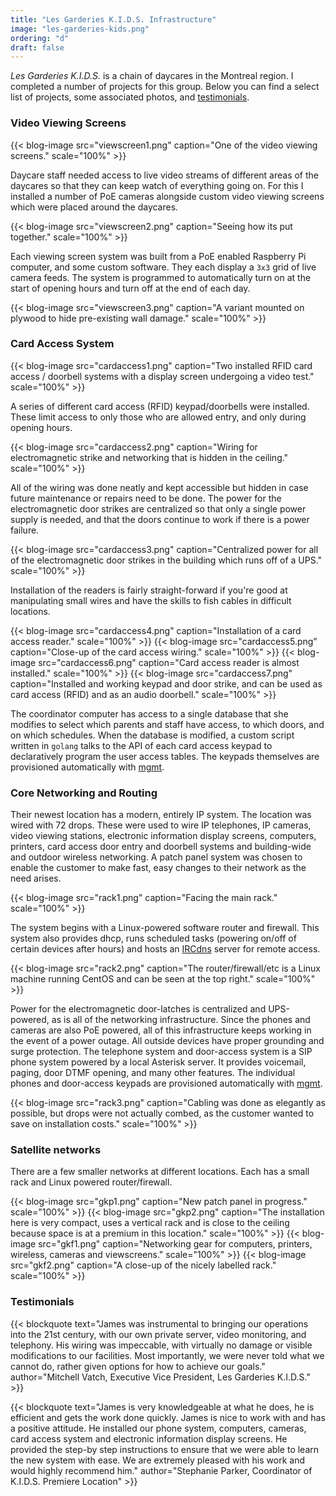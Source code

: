 ```yaml
---
title: "Les Garderies K.I.D.S. Infrastructure"
image: "les-garderies-kids.png"
ordering: "d"
draft: false
---
```


*Les Garderies K.I.D.S.* is a chain of daycares in the Montreal region. I completed a
number of projects for this group. Below you can find a select list of projects,
some associated photos, and [testimonials](#testimonials).

### Video Viewing Screens

{{< blog-image src="viewscreen1.png" caption="One of the video viewing screens." scale="100%" >}}

Daycare staff needed access to live video streams of different areas of the
daycares so that they can keep watch of everything going on. For this I
installed a number of PoE cameras alongside custom video viewing screens which
were placed around the daycares.

{{< blog-image src="viewscreen2.png" caption="Seeing how its put together." scale="100%" >}}

Each viewing screen system was built from a PoE enabled Raspberry Pi computer,
and some custom software. They each display a `3x3` grid of live camera feeds.
The system is programmed to automatically turn on at the start of opening hours
and turn off at the end of each day.

{{< blog-image src="viewscreen3.png" caption="A variant mounted on plywood to hide pre-existing wall damage." scale="100%" >}}

### Card Access System

{{< blog-image src="cardaccess1.png" caption="Two installed RFID card access / doorbell systems with a display screen undergoing a video test." scale="100%" >}}

A series of different card access (RFID) keypad/doorbells were installed. These
limit access to only those who are allowed entry, and only during opening hours.

{{< blog-image src="cardaccess2.png" caption="Wiring for electromagnetic strike and networking that is hidden in the ceiling." scale="100%" >}}

All of the wiring was done neatly and kept accessible but hidden in case future
maintenance or repairs need to be done. The power for the electromagnetic door
strikes are centralized so that only a single power supply is needed, and that
the doors continue to work if there is a power failure.

{{< blog-image src="cardaccess3.png" caption="Centralized power for all of the electromagnetic door strikes in the building which runs off of a UPS." scale="100%" >}}

Installation of the readers is fairly straight-forward if you're good at
manipulating small wires and have the skills to fish cables in difficult
locations.

{{< blog-image src="cardaccess4.png" caption="Installation of a card access reader." scale="100%" >}}
{{< blog-image src="cardaccess5.png" caption="Close-up of the card access wiring." scale="100%" >}}
{{< blog-image src="cardaccess6.png" caption="Card access reader is almost installed." scale="100%" >}}
{{< blog-image src="cardaccess7.png" caption="Installed and working keypad and door strike, and can be used as card access (RFID) and as an audio doorbell." scale="100%" >}}

The coordinator computer has access to a single database that she modifies to
select which parents and staff have access, to which doors, and on which
schedules. When the database is modified, a custom script written in `golang`
talks to the API of each card access keypad to declaratively program the user
access tables. The keypads themselves are provisioned automatically with
[mgmt](/projects/mgmt-config/).

### Core Networking and Routing

Their newest location has a modern, entirely IP system. The location was wired
with 72 drops. These were used to wire IP telephones, IP cameras, video viewing
stations, electronic information display screens, computers, printers, card
access door entry and doorbell systems and building-wide and outdoor wireless
networking. A patch panel system was chosen to enable the customer to make fast,
easy changes to their network as the need arises.

{{< blog-image src="rack1.png" caption="Facing the main rack." scale="100%" >}}

The system begins with a Linux-powered software router and firewall. This system
also provides dhcp, runs scheduled tasks (powering on/off of certain devices
after hours) and hosts an [IRCdns](https://github.com/purpleidea/ircdns/) server
for remote access.

{{< blog-image src="rack2.png" caption="The router/firewall/etc is a Linux machine running CentOS and can be seen at the top right." scale="100%" >}}

Power for the electromagnetic door-latches is centralized and UPS-powered, as is
all of the networking infrastructure. Since the phones and cameras are also PoE
powered, all of this infrastructure keeps working in the event of a power
outage. All outside devices have proper grounding and surge protection. The
telephone system and door-access system is a SIP phone system powered by a local
Asterisk server. It provides voicemail, paging, door DTMF opening, and many
other features. The individual phones and door-access keypads are provisioned
automatically with [mgmt](/projects/mgmt-config/).

{{< blog-image src="rack3.png" caption="Cabling was done as elegantly as possible, but drops were not actually combed, as the customer wanted to save on installation costs." scale="100%" >}}

### Satellite networks

There are a few smaller networks at different locations. Each has a small rack
and Linux powered router/firewall.

{{< blog-image src="gkp1.png" caption="New patch panel in progress." scale="100%" >}}
{{< blog-image src="gkp2.png" caption="The installation here is very compact, uses a vertical rack and is close to the ceiling because space is at a premium in this location." scale="100%" >}}
{{< blog-image src="gkf1.png" caption="Networking gear for computers, printers, wireless, cameras and viewscreens." scale="100%" >}}
{{< blog-image src="gkf2.png" caption="A close-up of the nicely labelled rack." scale="100%" >}}

### Testimonials

{{< blockquote text="James was instrumental to bringing our operations into the 21st  century, with our own private server, video monitoring, and telephony. His wiring was impeccable, with virtually no damage or visible modifications to our facilities. Most importantly, we were never told what we cannot do, rather given options for how to achieve our goals." author="Mitchell Vatch, Executive Vice President, Les Garderies K.I.D.S." >}}

{{< blockquote text="James is very knowledgeable at what he does, he is efficient and gets the work done quickly. James is nice to work with and has a positive attitude. He installed our phone system, computers, cameras, card access system and electronic information display screens. He provided the step-by step instructions to ensure that we were able to learn the new system with ease. We are extremely pleased with his work and would highly recommend him." author="Stephanie Parker, Coordinator of K.I.D.S. Premiere Location" >}}


